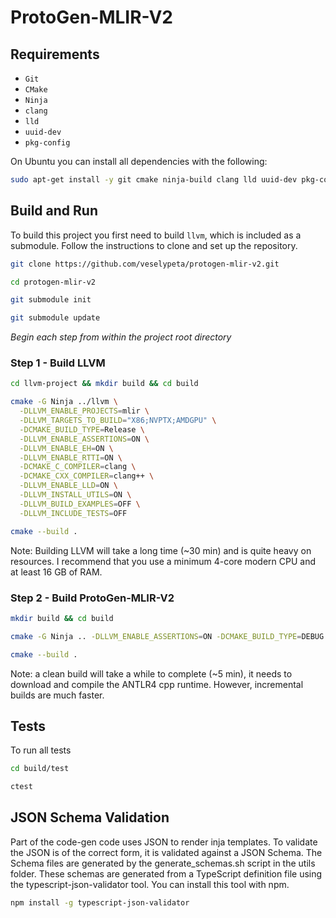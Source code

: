 # ProtoGen-MLIR-V2

## Requirements
- `Git`
- `CMake`
- `Ninja`
- `clang`
- `lld`
- `uuid-dev`
- `pkg-config`

On Ubuntu you can install all dependencies with the following:
```zsh
sudo apt-get install -y git cmake ninja-build clang lld uuid-dev pkg-config
```


## Build and Run

To build this project you first need to build `llvm`, which is included as a submodule.
Follow the instructions to clone and set up the repository.
```zsh
git clone https://github.com/veselypeta/protogen-mlir-v2.git
```
```zsh
cd protogen-mlir-v2
```
```zsh
git submodule init
```
```zsh
git submodule update
```

*Begin each step from within the project root directory*

### Step 1 - Build LLVM
```zsh 
cd llvm-project && mkdir build && cd build
```

```zsh 
cmake -G Ninja ../llvm \
  -DLLVM_ENABLE_PROJECTS=mlir \
  -DLLVM_TARGETS_TO_BUILD="X86;NVPTX;AMDGPU" \
  -DCMAKE_BUILD_TYPE=Release \
  -DLLVM_ENABLE_ASSERTIONS=ON \
  -DLLVM_ENABLE_EH=ON \
  -DLLVM_ENABLE_RTTI=ON \
  -DCMAKE_C_COMPILER=clang \
  -DCMAKE_CXX_COMPILER=clang++ \
  -DLLVM_ENABLE_LLD=ON \
  -DLLVM_INSTALL_UTILS=ON \
  -DLLVM_BUILD_EXAMPLES=OFF \
  -DLLVM_INCLUDE_TESTS=OFF
```

```zsh
cmake --build .
```

Note: Building LLVM will take a long time (~30 min) and is quite heavy on resources. I recommend that you use a minimum 4-core modern
CPU and at least 16 GB of RAM.

### Step 2 - Build ProtoGen-MLIR-V2

```zsh 
mkdir build && cd build
```

```zsh 
cmake -G Ninja .. -DLLVM_ENABLE_ASSERTIONS=ON -DCMAKE_BUILD_TYPE=DEBUG
```

```zsh 
cmake --build .
```
Note: a clean build will take a while to complete (~5 min), it needs to download and compile the ANTLR4 cpp runtime.
However, incremental builds are much faster.

## Tests
To run all tests
```zsh
cd build/test
```
```zsh
ctest
```

## JSON Schema Validation
Part of the code-gen code uses JSON to render inja templates. To validate the JSON is of the correct form, it is 
validated against a JSON Schema. The Schema files are generated by the generate_schemas.sh script in the utils folder.
These schemas are generated from a TypeScript definition file using the typescript-json-validator tool. You can install
this tool with npm.

```zsh
npm install -g typescript-json-validator
```